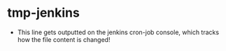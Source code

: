 # tmp-jenkins

- This line gets outputted on the jenkins cron-job console, which tracks how the file content is changed!
